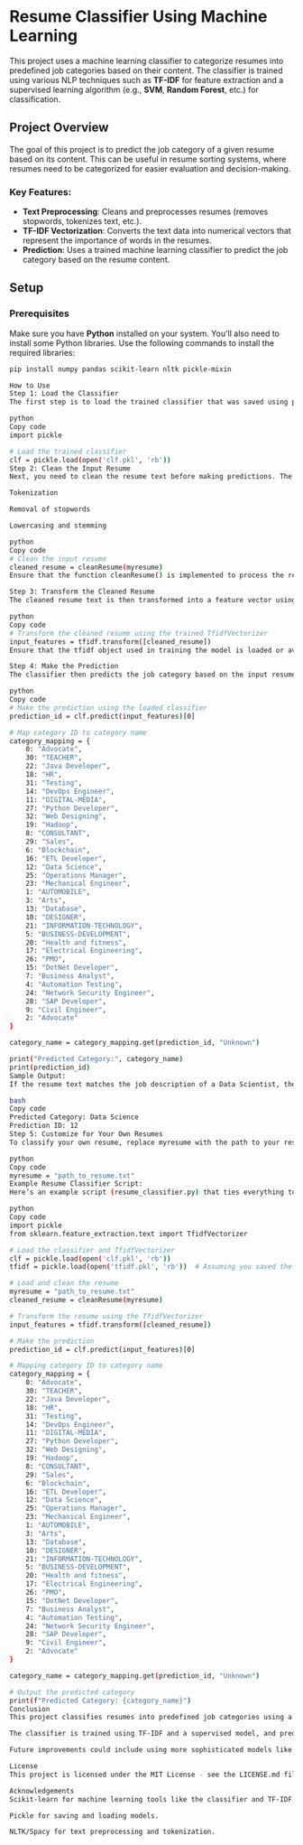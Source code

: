 # Resume Classifier Using Machine Learning

This project uses a machine learning classifier to categorize resumes into predefined job categories based on their content. The classifier is trained using various NLP techniques such as **TF-IDF** for feature extraction and a supervised learning algorithm (e.g., **SVM**, **Random Forest**, etc.) for classification.

## Project Overview

The goal of this project is to predict the job category of a given resume based on its content. This can be useful in resume sorting systems, where resumes need to be categorized for easier evaluation and decision-making.

### Key Features:
- **Text Preprocessing**: Cleans and preprocesses resumes (removes stopwords, tokenizes text, etc.).
- **TF-IDF Vectorization**: Converts the text data into numerical vectors that represent the importance of words in the resumes.
- **Prediction**: Uses a trained machine learning classifier to predict the job category based on the resume content.

## Setup

### Prerequisites
Make sure you have **Python** installed on your system. You'll also need to install some Python libraries. Use the following commands to install the required libraries:

```bash
pip install numpy pandas scikit-learn nltk pickle-mixin

How to Use
Step 1: Load the Classifier
The first step is to load the trained classifier that was saved using pickle.

python
Copy code
import pickle

# Load the trained classifier
clf = pickle.load(open('clf.pkl', 'rb'))
Step 2: Clean the Input Resume
Next, you need to clean the resume text before making predictions. The cleaning process might involve:

Tokenization

Removal of stopwords

Lowercasing and stemming

python
Copy code
# Clean the input resume
cleaned_resume = cleanResume(myresume)
Ensure that the function cleanResume() is implemented to process the resume properly (e.g., removing unwanted characters, stopwords, etc.).

Step 3: Transform the Cleaned Resume
The cleaned resume text is then transformed into a feature vector using the TF-IDF vectorizer that was used to train the model.

python
Copy code
# Transform the cleaned resume using the trained TfidfVectorizer
input_features = tfidf.transform([cleaned_resume])
Ensure that the tfidf object used in training the model is loaded or available in the environment.

Step 4: Make the Prediction
The classifier then predicts the job category based on the input resume features. The prediction is a category ID, which can be mapped to the corresponding job category name.

python
Copy code
# Make the prediction using the loaded classifier
prediction_id = clf.predict(input_features)[0]

# Map category ID to category name
category_mapping = {
    0: "Advocate",
    30: "TEACHER",
    22: "Java Developer",
    18: "HR",
    31: "Testing",
    14: "DevOps Engineer",
    11: "DIGITAL-MEDIA",
    27: "Python Developer",
    32: "Web Designing",
    19: "Hadoop",
    8: "CONSULTANT",
    29: "Sales",
    6: "Blockchain",
    16: "ETL Developer",
    12: "Data Science",
    25: "Operations Manager",
    23: "Mechanical Engineer",
    1: "AUTOMOBILE",
    3: "Arts",
    13: "Database",
    10: "DESIGNER",
    21: "INFORMATION-TECHNOLOGY",
    5: "BUSINESS-DEVELOPMENT",
    20: "Health and fitness",
    17: "Electrical Engineering",
    26: "PMO",
    15: "DotNet Developer",
    7: "Business Analyst",
    4: "Automation Testing",
    24: "Network Security Engineer",
    28: "SAP Developer",
    9: "Civil Engineer",
    2: "Advocate"
}

category_name = category_mapping.get(prediction_id, "Unknown")

print("Predicted Category:", category_name)
print(prediction_id)
Sample Output:
If the resume text matches the job description of a Data Scientist, the prediction output would look like this:

bash
Copy code
Predicted Category: Data Science
Prediction ID: 12
Step 5: Customize for Your Own Resumes
To classify your own resume, replace myresume with the path to your resume file or directly provide the text to the function.

python
Copy code
myresume = "path_to_resume.txt"
Example Resume Classifier Script:
Here’s an example script (resume_classifier.py) that ties everything together:

python
Copy code
import pickle
from sklearn.feature_extraction.text import TfidfVectorizer

# Load the classifier and TfidfVectorizer
clf = pickle.load(open('clf.pkl', 'rb'))
tfidf = pickle.load(open('tfidf.pkl', 'rb'))  # Assuming you saved the TfidfVectorizer

# Load and clean the resume
myresume = "path_to_resume.txt"
cleaned_resume = cleanResume(myresume)

# Transform the resume using the TfidfVectorizer
input_features = tfidf.transform([cleaned_resume])

# Make the prediction
prediction_id = clf.predict(input_features)[0]

# Mapping category ID to category name
category_mapping = {
    0: "Advocate",
    30: "TEACHER",
    22: "Java Developer",
    18: "HR",
    31: "Testing",
    14: "DevOps Engineer",
    11: "DIGITAL-MEDIA",
    27: "Python Developer",
    32: "Web Designing",
    19: "Hadoop",
    8: "CONSULTANT",
    29: "Sales",
    6: "Blockchain",
    16: "ETL Developer",
    12: "Data Science",
    25: "Operations Manager",
    23: "Mechanical Engineer",
    1: "AUTOMOBILE",
    3: "Arts",
    13: "Database",
    10: "DESIGNER",
    21: "INFORMATION-TECHNOLOGY",
    5: "BUSINESS-DEVELOPMENT",
    20: "Health and fitness",
    17: "Electrical Engineering",
    26: "PMO",
    15: "DotNet Developer",
    7: "Business Analyst",
    4: "Automation Testing",
    24: "Network Security Engineer",
    28: "SAP Developer",
    9: "Civil Engineer",
    2: "Advocate"
}

category_name = category_mapping.get(prediction_id, "Unknown")

# Output the predicted category
print(f"Predicted Category: {category_name}")
Conclusion
This project classifies resumes into predefined job categories using a machine learning classifier.

The classifier is trained using TF-IDF and a supervised model, and predictions are based on the input resume.

Future improvements could include using more sophisticated models like BERT or GPT for semantic analysis.

License
This project is licensed under the MIT License - see the LICENSE.md file for details.

Acknowledgements
Scikit-learn for machine learning tools like the classifier and TF-IDF vectorizer.

Pickle for saving and loading models.

NLTK/Spacy for text preprocessing and tokenization.

